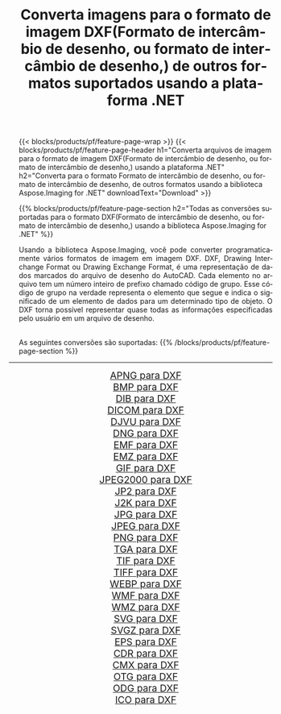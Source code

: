 ﻿---
title: Converta imagens para o formato de imagem DXF(Formato de intercâmbio de desenho, ou formato de intercâmbio de desenho,) de outros formatos suportados usando a plataforma .NET 
weight: 3920
url: /pt/net/conversion/to/dxf/ 
lang: pt
langdirlevel: 2
locales: zh-hans,ja,it,ru,de,es,fr,nl,id,lt,pl,pt,vi,tr,ko,zh-hant,ar,hi,th,sv,cs,uk,he
description: Usando a biblioteca Aspose.Imaging para .NET, é fácil converter para DXF(Formato de intercâmbio de desenho, ou formato de intercâmbio de desenho,) de outros formatos de imagem suportados
---

{{< blocks/products/pf/feature-page-wrap >}}
{{< blocks/products/pf/feature-page-header h1="Converta arquivos de imagem para o formato de imagem DXF(Formato de intercâmbio de desenho, ou formato de intercâmbio de desenho,) usando a plataforma .NET" h2="Converta para o formato Formato de intercâmbio de desenho, ou formato de intercâmbio de desenho, de outros formatos usando a biblioteca Aspose.Imaging for .NET" downloadText="Download" >}}


{{% blocks/products/pf/feature-page-section  h2="Todas as conversões suportadas para o formato DXF(Formato de intercâmbio de desenho, ou formato de intercâmbio de desenho,) usando a biblioteca Aspose.Imaging for .NET" %}}
<p align=justify>Usando a biblioteca Aspose.Imaging, você pode converter programaticamente vários formatos de imagem em imagem DXF. DXF, Drawing Interchange Format ou Drawing Exchange Format, é uma representação de dados marcados do arquivo de desenho do AutoCAD. Cada elemento no arquivo tem um número inteiro de prefixo chamado código de grupo. Esse código de grupo na verdade representa o elemento que segue e indica o significado de um elemento de dados para um determinado tipo de objeto. O DXF torna possível representar quase todas as informações especificadas pelo usuário em um arquivo de desenho.</p>
<br/>
As seguintes conversões são suportadas:
{{% /blocks/products/pf/feature-page-section %}}
<div class="container-fluid productfamilypage bg-gray">
    <div class="convertypes bg-gray agp-content section">
        <div class="container">
		<hr style="margin-left:-20px;"/>
		<div class="row other-converters" style="gap: 10px;font-size: 19px;text-align:center;">
		    <div class='col-md-2 other-converter remove-lp remove-rp'><a href="/imaging/pt/net/conversion/apng-to-dxf/" style="padding:15px;">APNG para DXF</a></div>
<div class='col-md-2 other-converter remove-lp remove-rp'><a href="/imaging/pt/net/conversion/bmp-to-dxf/" style="padding:15px;">BMP para DXF</a></div>
<div class='col-md-2 other-converter remove-lp remove-rp'><a href="/imaging/pt/net/conversion/dib-to-dxf/" style="padding:15px;">DIB para DXF</a></div>
<div class='col-md-2 other-converter remove-lp remove-rp'><a href="/imaging/pt/net/conversion/dicom-to-dxf/" style="padding:15px;">DICOM para DXF</a></div>
<div class='col-md-2 other-converter remove-lp remove-rp'><a href="/imaging/pt/net/conversion/djvu-to-dxf/" style="padding:15px;">DJVU para DXF</a></div>
<div class='col-md-2 other-converter remove-lp remove-rp'><a href="/imaging/pt/net/conversion/dng-to-dxf/" style="padding:15px;">DNG para DXF</a></div>
<div class='col-md-2 other-converter remove-lp remove-rp'><a href="/imaging/pt/net/conversion/emf-to-dxf/" style="padding:15px;">EMF para DXF</a></div>
<div class='col-md-2 other-converter remove-lp remove-rp'><a href="/imaging/pt/net/conversion/emz-to-dxf/" style="padding:15px;">EMZ para DXF</a></div>
<div class='col-md-2 other-converter remove-lp remove-rp'><a href="/imaging/pt/net/conversion/gif-to-dxf/" style="padding:15px;">GIF para DXF</a></div>
<div class='col-md-2 other-converter remove-lp remove-rp'><a href="/imaging/pt/net/conversion/jpeg2000-to-dxf/" style="padding:15px;">JPEG2000 para DXF</a></div>
<div class='col-md-2 other-converter remove-lp remove-rp'><a href="/imaging/pt/net/conversion/jp2-to-dxf/" style="padding:15px;">JP2 para DXF</a></div>
<div class='col-md-2 other-converter remove-lp remove-rp'><a href="/imaging/pt/net/conversion/j2k-to-dxf/" style="padding:15px;">J2K para DXF</a></div>
<div class='col-md-2 other-converter remove-lp remove-rp'><a href="/imaging/pt/net/conversion/jpg-to-dxf/" style="padding:15px;">JPG para DXF</a></div>
<div class='col-md-2 other-converter remove-lp remove-rp'><a href="/imaging/pt/net/conversion/jpeg-to-dxf/" style="padding:15px;">JPEG para DXF</a></div>
<div class='col-md-2 other-converter remove-lp remove-rp'><a href="/imaging/pt/net/conversion/png-to-dxf/" style="padding:15px;">PNG para DXF</a></div>
<div class='col-md-2 other-converter remove-lp remove-rp'><a href="/imaging/pt/net/conversion/tga-to-dxf/" style="padding:15px;">TGA para DXF</a></div>
<div class='col-md-2 other-converter remove-lp remove-rp'><a href="/imaging/pt/net/conversion/tif-to-dxf/" style="padding:15px;">TIF para DXF</a></div>
<div class='col-md-2 other-converter remove-lp remove-rp'><a href="/imaging/pt/net/conversion/tiff-to-dxf/" style="padding:15px;">TIFF para DXF</a></div>
<div class='col-md-2 other-converter remove-lp remove-rp'><a href="/imaging/pt/net/conversion/webp-to-dxf/" style="padding:15px;">WEBP para DXF</a></div>
<div class='col-md-2 other-converter remove-lp remove-rp'><a href="/imaging/pt/net/conversion/wmf-to-dxf/" style="padding:15px;">WMF para DXF</a></div>
<div class='col-md-2 other-converter remove-lp remove-rp'><a href="/imaging/pt/net/conversion/wmz-to-dxf/" style="padding:15px;">WMZ para DXF</a></div>
<div class='col-md-2 other-converter remove-lp remove-rp'><a href="/imaging/pt/net/conversion/svg-to-dxf/" style="padding:15px;">SVG para DXF</a></div>
<div class='col-md-2 other-converter remove-lp remove-rp'><a href="/imaging/pt/net/conversion/svgz-to-dxf/" style="padding:15px;">SVGZ para DXF</a></div>
<div class='col-md-2 other-converter remove-lp remove-rp'><a href="/imaging/pt/net/conversion/eps-to-dxf/" style="padding:15px;">EPS para DXF</a></div>
<div class='col-md-2 other-converter remove-lp remove-rp'><a href="/imaging/pt/net/conversion/cdr-to-dxf/" style="padding:15px;">CDR para DXF</a></div>
<div class='col-md-2 other-converter remove-lp remove-rp'><a href="/imaging/pt/net/conversion/cmx-to-dxf/" style="padding:15px;">CMX para DXF</a></div>
<div class='col-md-2 other-converter remove-lp remove-rp'><a href="/imaging/pt/net/conversion/otg-to-dxf/" style="padding:15px;">OTG para DXF</a></div>
<div class='col-md-2 other-converter remove-lp remove-rp'><a href="/imaging/pt/net/conversion/odg-to-dxf/" style="padding:15px;">ODG para DXF</a></div>
<div class='col-md-2 other-converter remove-lp remove-rp'><a href="/imaging/pt/net/conversion/ico-to-dxf/" style="padding:15px;">ICO para DXF</a></div>
                </div>
        </div>
    </div>
</div>
<br/>

